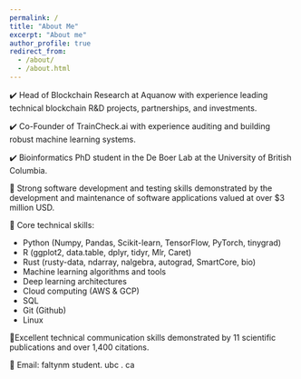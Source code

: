 ```yaml
---
permalink: /
title: "About Me"
excerpt: "About me"
author_profile: true
redirect_from: 
  - /about/
  - /about.html
---
```


✔️ Head of Blockchain Research at Aquanow with experience leading technical blockchain R&D projects, partnerships, and investments.

✔️ Co-Founder of TrainCheck.ai with experience auditing and building robust machine learning systems.

✔️ Bioinformatics PhD student in the De Boer Lab at the University of British Columbia. 

🔨 Strong software development and testing skills demonstrated by the development and maintenance of software applications valued at over $3 million USD. 

🔨 Core technical skills: 

- Python (Numpy, Pandas, Scikit-learn, TensorFlow, PyTorch, tinygrad)
- R (ggplot2, data.table, dplyr, tidyr, Mlr, Caret)
- Rust (rusty-data, ndarray, nalgebra, autograd, SmartCore, bio)
- Machine learning algorithms and tools
- Deep learning architectures
- Cloud computing (AWS & GCP) 
- SQL
- Git (Github)
- Linux

📖Excellent technical communication skills demonstrated by 11 scientific publications and over 1,400 citations.

📧 Email: faltynm $%AT%$ student. ubc . ca
